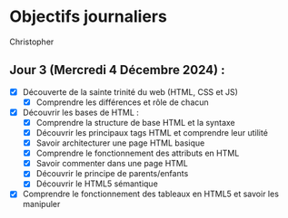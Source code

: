 # Objectifs journaliers

Christopher

## Jour 3 (Mercredi 4 Décembre 2024) :


- [x] Découverte de la sainte trinité du web (HTML, CSS et JS)
  - [x] Comprendre les différences et rôle de chacun
- [x] Découvrir les bases de HTML :
  - [x] Comprendre la structure de base HTML et la syntaxe
  - [x] Découvrir les principaux tags HTML et comprendre leur utilité
  - [x] Savoir architecturer une page HTML basique
  - [x] Comprendre le fonctionnement des attributs en HTML
  - [x] Savoir commenter dans une page HTML
  - [x] Découvrir le principe de parents/enfants
  - [x] Découvrir le HTML5 sémantique
- [x] Comprendre le fonctionnement des tableaux en HTML5 et savoir les manipuler
